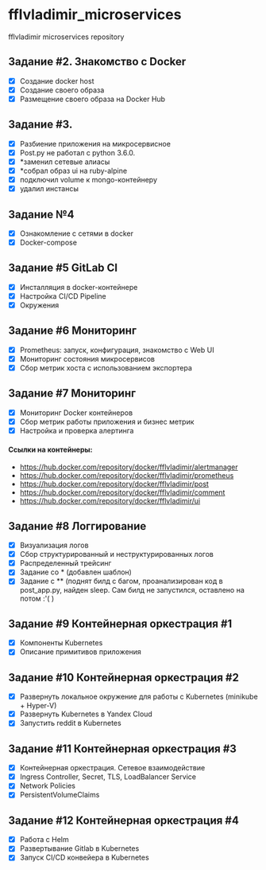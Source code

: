 # fflvladimir_microservices
fflvladimir microservices repository


## Задание #2. Знакомство с Docker

- [x] Создание docker host
- [x] Создание своего образа
- [x] Размещение своего образа на Docker Hub

## Задание #3.

- [x] Разбиение приложения на микросервисное
- [x] Post.py не работал с python 3.6.0.
- [x] *заменил сетевые алиасы
- [x] *собрал образ ui на ruby-alpine
- [x] подключил volume к mongo-контейнеру
- [x] удалил инстансы

## Задание №4

- [x] Ознакомление с сетями в docker
- [x] Docker-compose

## Задание #5 GitLab CI

- [x] Инсталляция в docker-контейнере
- [x] Настройка CI/CD Pipeline
- [x] Окружения

## Задание #6 Мониторинг

- [x] Prometheus: запуск, конфигурация, знакомство с Web UI
- [x] Мониторинг состояния микросервисов
- [x] Сбор метрик хоста с использованием экспортера

## Задание #7 Мониторинг

- [x] Мониторинг Docker контейнеров
- [x] Сбор метрик работы приложения и бизнес метрик
- [x] Настройка и проверка алертинга

#### Ссылки на контейнеры:

- https://hub.docker.com/repository/docker/fflvladimir/alertmanager
- https://hub.docker.com/repository/docker/fflvladimir/prometheus
- https://hub.docker.com/repository/docker/fflvladimir/post
- https://hub.docker.com/repository/docker/fflvladimir/comment
- https://hub.docker.com/repository/docker/fflvladimir/ui

## Задание #8 Логгирование

- [x] Визуализация логов
- [x] Сбор структурированный и неструктурированных логов
- [x] Распределенный трейсинг
- [x] Задание со * (добавлен шаблон)
- [x] Задание с ** (поднят билд с багом, проанализирован код в post_app.py, найден sleep. Сам билд не запустился, оставлено на потом :'( )

## Задание #9 Контейнерная оркестрация #1

- [x] Компоненты Kubernetes
- [x] Описание примитивов приложения

## Задание #10 Контейнерная оркестрация #2

- [x] Развернуть локальное окружение для работы с Kubernetes (minikube + Hyper-V)
- [x] Развернуть Kubernetes в Yandex Cloud
- [x] Запустить reddit в Kubernetes

## Задание #11 Контейнерная оркестрация #3

- [x] Контейнерная оркестрация. Сетевое взаимодействие
- [x] Ingress Controller, Secret, TLS, LoadBalancer Service
- [x] Network Policies
- [x] PersistentVolumeClaims

## Задание #12 Контейнерная оркестрация #4

- [x] Работа с Helm
- [x] Развертывание Gitlab в Kubernetes
- [x] Запуск CI/CD конвейера в Kubernetes
